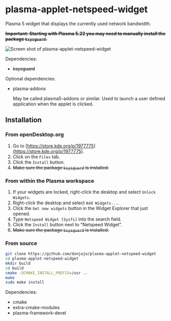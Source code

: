 # plasma-applet-netspeed-widget

Plasma 5 widget that displays the currently used network bandwidth.

**~~Important: Starting with Plasma 5.22 you may need to manually install the package `ksysguard`.~~**

![Screen shot of plasma-applet-netspeed-widget](netspeed-widget.png)

Dependencies:

* ~~ksysguard~~

Optional dependencies:

* plasma-addons

  May be called plasma5-addons or similar. Used to launch a user defined application when the applet is clicked.

## Installation

### From openDesktop.org

1. Go to [https://store.kde.org/p/1977775](https://store.kde.org/p/1977775).
2. Click on the `Files` tab.
3. Click the `Install` button.
4. ~~Make sure the package `ksysguard` is installed.~~

### From within the Plasma workspace

1. If your widgets are locked, right-click the desktop and select `Unlock Widgets`.
2. Right-click the desktop and select `Add Widgets...`.
3. Click the `Get new widgets` button in the Widget Explorer that just opened.
4. Type `Netspeed Widget [Sysfs]` into the search field.
5. Click the `Install` button next to "Netspeed Widget".
6. ~~Make sure the package `ksysguard` is installed.~~

### From source

```bash
git clone https://github.com/donjajo/plasma-applet-netspeed-widget
cd plasma-applet-netspeed-widget
mkdir build
cd build
cmake -DCMAKE_INSTALL_PREFIX=/usr ..
make
sudo make install
```

Dependencies:

* cmake
* extra-cmake-modules
* plasma-framework-devel
